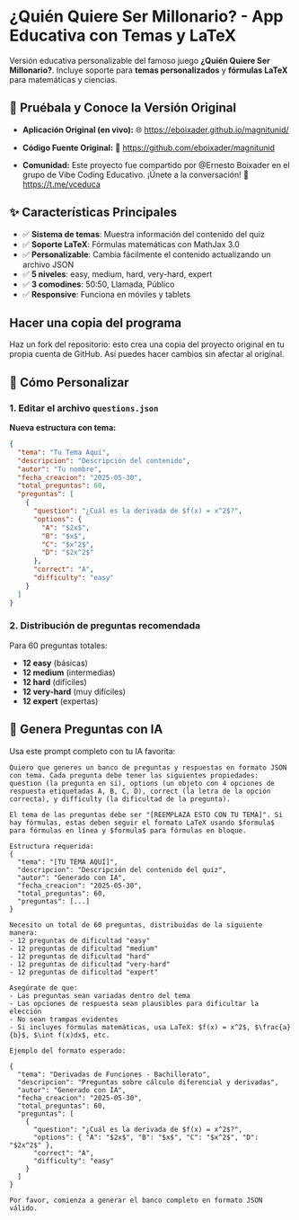 # ¿Quién Quiere Ser Millonario? - App Educativa con Temas y LaTeX

Versión educativa personalizable del famoso juego **¿Quién Quiere Ser Millonario?**. Incluye soporte para **temas personalizados** y **fórmulas LaTeX** para matemáticas y ciencias.

## 🚀 Pruébala y Conoce la Versión Original

* **Aplicación Original (en vivo):** 🌐 <https://eboixader.github.io/magnitunid/>

* **Código Fuente Original:** 🔗 <https://github.com/eboixader/magnitunid>

* **Comunidad:** Este proyecto fue compartido por @Ernesto Boixader en el grupo de Vibe Coding Educativo. ¡Únete a la conversación! 📣 <https://t.me/vceduca>

## ✨ Características Principales

- ✅ **Sistema de temas**: Muestra información del contenido del quiz
- ✅ **Soporte LaTeX**: Fórmulas matemáticas con MathJax 3.0
- ✅ **Personalizable**: Cambia fácilmente el contenido actualizando un archivo JSON
- ✅ **5 niveles**: easy, medium, hard, very-hard, expert
- ✅ **3 comodines**: 50:50, Llamada, Público
- ✅ **Responsive**: Funciona en móviles y tablets

## Hacer una copia del programa

Haz un fork del repositorio: esto crea una copia del proyecto original en tu propia cuenta de GitHub. Así puedes hacer cambios sin afectar al original.

## 🔧 Cómo Personalizar

### 1. Editar el archivo `questions.json`

**Nueva estructura con tema:**

```json
{
  "tema": "Tu Tema Aquí",
  "descripcion": "Descripción del contenido",
  "autor": "Tu nombre",
  "fecha_creacion": "2025-05-30",
  "total_preguntas": 60,
  "preguntas": [
    {
      "question": "¿Cuál es la derivada de $f(x) = x^2$?",
      "options": { 
        "A": "$2x$", 
        "B": "$x$", 
        "C": "$x^2$", 
        "D": "$2x^2$" 
      },
      "correct": "A",
      "difficulty": "easy"
    }
  ]
}
```

### 2. Distribución de preguntas recomendada

Para 60 preguntas totales:
- **12 easy** (básicas)
- **12 medium** (intermedias)  
- **12 hard** (difíciles)
- **12 very-hard** (muy difíciles)
- **12 expert** (expertas)

## 🤖 Genera Preguntas con IA

Usa este prompt completo con tu IA favorita:

```
Quiero que generes un banco de preguntas y respuestas en formato JSON con tema. Cada pregunta debe tener las siguientes propiedades: question (la pregunta en sí), options (un objeto con 4 opciones de respuesta etiquetadas A, B, C, D), correct (la letra de la opción correcta), y difficulty (la dificultad de la pregunta).

El tema de las preguntas debe ser "[REEMPLAZA ESTO CON TU TEMA]". Si hay fórmulas, estas deben seguir el formato LaTeX usando $formula$ para fórmulas en línea y $formula$ para fórmulas en bloque.

Estructura requerida:
{
  "tema": "[TU TEMA AQUÍ]",
  "descripcion": "Descripción del contenido del quiz",
  "autor": "Generado con IA",
  "fecha_creacion": "2025-05-30",
  "total_preguntas": 60,
  "preguntas": [...]
}

Necesito un total de 60 preguntas, distribuidas de la siguiente manera:
- 12 preguntas de dificultad "easy"
- 12 preguntas de dificultad "medium"  
- 12 preguntas de dificultad "hard"
- 12 preguntas de dificultad "very-hard"
- 12 preguntas de dificultad "expert"

Asegúrate de que:
- Las preguntas sean variadas dentro del tema
- Las opciones de respuesta sean plausibles para dificultar la elección
- No sean trampas evidentes
- Si incluyes fórmulas matemáticas, usa LaTeX: $f(x) = x^2$, $\frac{a}{b}$, $\int f(x)dx$, etc.

Ejemplo del formato esperado:

{
  "tema": "Derivadas de Funciones - Bachillerato",
  "descripcion": "Preguntas sobre cálculo diferencial y derivadas",
  "autor": "Generado con IA", 
  "fecha_creacion": "2025-05-30",
  "total_preguntas": 60,
  "preguntas": [
    {
      "question": "¿Cuál es la derivada de $f(x) = x^2$?",
      "options": { "A": "$2x$", "B": "$x$", "C": "$x^2$", "D": "$2x^2$" },
      "correct": "A",
      "difficulty": "easy"
    }
  ]
}

Por favor, comienza a generar el banco completo en formato JSON válido.
```

